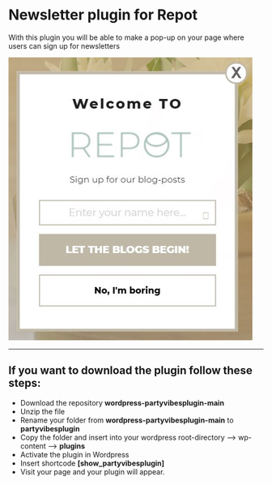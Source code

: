 # Newsletter plugin for Repot
With this plugin you will be able to make a pop-up on your page where users can sign up for newsletters

![Plugin Repot signup for newsletters](plugin.JPG "Signup for newsletter")

***
## If you want to download the plugin follow these steps:
* Download the repository **wordpress-partyvibesplugin-main**
* Unzip the file
* Rename your folder from **wordpress-partyvibesplugin-main** to **partyvibesplugin**
* Copy the folder and insert into your wordpress root-directory --> wp-content --> **plugins**
* Activate the plugin in Wordpress
* Insert shortcode **[show_partyvibesplugin]**
* Visit your page and your plugin will appear. 

